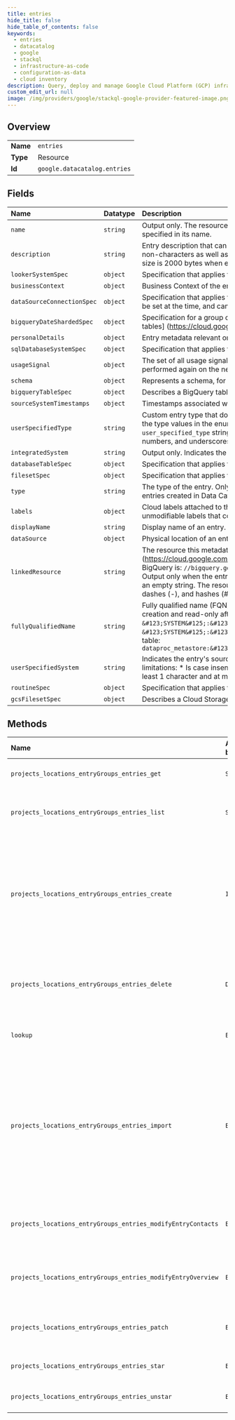 ```yaml
---
title: entries
hide_title: false
hide_table_of_contents: false
keywords:
  - entries
  - datacatalog
  - google    
  - stackql
  - infrastructure-as-code
  - configuration-as-data
  - cloud inventory
description: Query, deploy and manage Google Cloud Platform (GCP) infrastructure and resources using SQL
custom_edit_url: null
image: /img/providers/google/stackql-google-provider-featured-image.png
---
```

  
    

## Overview
<table><tbody>
<tr><td><b>Name</b></td><td><code>entries</code></td></tr>
<tr><td><b>Type</b></td><td>Resource</td></tr>
<tr><td><b>Id</b></td><td><code>google.datacatalog.entries</code></td></tr>
</tbody></table>

## Fields
| Name | Datatype | Description |
|:-----|:---------|:------------|
| `name` | `string` | Output only. The resource name of an entry in URL format. Note: The entry itself and its child resources might not be stored in the location specified in its name. |
| `description` | `string` | Entry description that can consist of several sentences or paragraphs that describe entry contents. The description must not contain Unicode non-characters as well as C0 and C1 control codes except tabs (HT), new lines (LF), carriage returns (CR), and page breaks (FF). The maximum size is 2000 bytes when encoded in UTF-8. Default value is an empty string. |
| `lookerSystemSpec` | `object` | Specification that applies to entries that are part `LOOKER` system (user_specified_type) |
| `businessContext` | `object` | Business Context of the entry. |
| `dataSourceConnectionSpec` | `object` | Specification that applies to a data source connection. Valid only for entries with the `DATA_SOURCE_CONNECTION` type. Only one of internal specs can be set at the time, and cannot be changed later. |
| `bigqueryDateShardedSpec` | `object` | Specification for a group of BigQuery tables with the `[prefix]YYYYMMDD` name pattern. For more information, see [Introduction to partitioned tables] (https://cloud.google.com/bigquery/docs/partitioned-tables#partitioning_versus_sharding). |
| `personalDetails` | `object` | Entry metadata relevant only to the user and private to them. |
| `sqlDatabaseSystemSpec` | `object` | Specification that applies to entries that are part `SQL_DATABASE` system (user_specified_type) |
| `usageSignal` | `object` | The set of all usage signals that Data Catalog stores. Note: Usually, these signals are updated daily. In rare cases, an update may fail but will be performed again on the next day. |
| `schema` | `object` | Represents a schema, for example, a BigQuery, GoogleSQL, or Avro schema. |
| `bigqueryTableSpec` | `object` | Describes a BigQuery table. |
| `sourceSystemTimestamps` | `object` | Timestamps associated with this resource in a particular system. |
| `userSpecifiedType` | `string` | Custom entry type that doesn't match any of the values allowed for input and listed in the `EntryType` enum. When creating an entry, first check the type values in the enum. If there are no appropriate types for the new entry, provide a custom value, for example, `my_special_type`. The `user_specified_type` string has the following limitations: * Is case insensitive. * Must begin with a letter or underscore. * Can only contain letters, numbers, and underscores. * Must be at least 1 character and at most 64 characters long. |
| `integratedSystem` | `string` | Output only. Indicates the entry's source system that Data Catalog integrates with, such as BigQuery, Pub/Sub, or Dataproc Metastore. |
| `databaseTableSpec` | `object` | Specification that applies to a table resource. Valid only for entries with the `TABLE` type. |
| `filesetSpec` | `object` | Specification that applies to a fileset. Valid only for entries with the 'FILESET' type. |
| `type` | `string` | The type of the entry. Only used for entries with types listed in the `EntryType` enum. Currently, only `FILESET` enum value is allowed. All other entries created in Data Catalog must use the `user_specified_type`. |
| `labels` | `object` | Cloud labels attached to the entry. In Data Catalog, you can create and modify labels attached only to custom entries. Synced entries have unmodifiable labels that come from the source system. |
| `displayName` | `string` | Display name of an entry. The maximum size is 500 bytes when encoded in UTF-8. Default value is an empty string. |
| `dataSource` | `object` | Physical location of an entry. |
| `linkedResource` | `string` | The resource this metadata entry refers to. For Google Cloud Platform resources, `linked_resource` is the [Full Resource Name] (https://cloud.google.com/apis/design/resource_names#full_resource_name). For example, the `linked_resource` for a table resource from BigQuery is: `//bigquery.googleapis.com/projects/&#123;PROJECT_ID&#125;/datasets/&#123;DATASET_ID&#125;/tables/&#123;TABLE_ID&#125;` Output only when the entry is one of the types in the `EntryType` enum. For entries with a `user_specified_type`, this field is optional and defaults to an empty string. The resource string must contain only letters (a-z, A-Z), numbers (0-9), underscores (_), periods (.), colons (:), slashes (/), dashes (-), and hashes (#). The maximum size is 200 bytes when encoded in UTF-8. |
| `fullyQualifiedName` | `string` | Fully qualified name (FQN) of the resource. Set automatically for entries representing resources from synced systems. Settable only during creation and read-only afterwards. Can be used for search and lookup of the entries. FQNs take two forms: * For non-regionalized resources: `&#123;SYSTEM&#125;:&#123;PROJECT&#125;.&#123;PATH_TO_RESOURCE_SEPARATED_WITH_DOTS&#125;` * For regionalized resources: `&#123;SYSTEM&#125;:&#123;PROJECT&#125;.&#123;LOCATION_ID&#125;.&#123;PATH_TO_RESOURCE_SEPARATED_WITH_DOTS&#125;` Example for a DPMS table: `dataproc_metastore:&#123;PROJECT_ID&#125;.&#123;LOCATION_ID&#125;.&#123;INSTANCE_ID&#125;.&#123;DATABASE_ID&#125;.&#123;TABLE_ID&#125;` |
| `userSpecifiedSystem` | `string` | Indicates the entry's source system that Data Catalog doesn't automatically integrate with. The `user_specified_system` string has the following limitations: * Is case insensitive. * Must begin with a letter or underscore. * Can only contain letters, numbers, and underscores. * Must be at least 1 character and at most 64 characters long. |
| `routineSpec` | `object` | Specification that applies to a routine. Valid only for entries with the `ROUTINE` type. |
| `gcsFilesetSpec` | `object` | Describes a Cloud Storage fileset entry. |
## Methods
| Name | Accessible by | Required Params | Description |
|:-----|:--------------|:----------------|:------------|
| `projects_locations_entryGroups_entries_get` | `SELECT` | `entriesId, entryGroupsId, locationsId, projectsId` | Gets an entry. |
| `projects_locations_entryGroups_entries_list` | `SELECT` | `entryGroupsId, locationsId, projectsId` | Lists entries. Note: Currently, this method can list only custom entries. To get a list of both custom and automatically created entries, use SearchCatalog. |
| `projects_locations_entryGroups_entries_create` | `INSERT` | `entryGroupsId, locationsId, projectsId` | Creates an entry. You can create entries only with 'FILESET', 'CLUSTER', 'DATA_STREAM', or custom types. Data Catalog automatically creates entries with other types during metadata ingestion from integrated systems. You must enable the Data Catalog API in the project identified by the `parent` parameter. For more information, see [Data Catalog resource project](https://cloud.google.com/data-catalog/docs/concepts/resource-project). An entry group can have a maximum of 100,000 entries. |
| `projects_locations_entryGroups_entries_delete` | `DELETE` | `entriesId, entryGroupsId, locationsId, projectsId` | Deletes an existing entry. You can delete only the entries created by the CreateEntry method. You must enable the Data Catalog API in the project identified by the `name` parameter. For more information, see [Data Catalog resource project](https://cloud.google.com/data-catalog/docs/concepts/resource-project). |
| `lookup` | `EXEC` |  | Gets an entry by its target resource name. The resource name comes from the source Google Cloud Platform service. |
| `projects_locations_entryGroups_entries_import` | `EXEC` | `entryGroupsId, locationsId, projectsId` | Imports entries from some source (e.g. dump in a Cloud Storage bucket) to the Data Catalog. Dump here is a snapshot of the third-party system state, that needs to be ingested in the Data Catalog. Import of entries is a sync operation that reconciles state of the third-party system and Data Catalog. ImportEntries is a long-running operation done in the background, so this method returns long-running operation resource. The resource can be queried with Operations.GetOperation which contains metadata and response. |
| `projects_locations_entryGroups_entries_modifyEntryContacts` | `EXEC` | `entriesId, entryGroupsId, locationsId, projectsId` | Modifies contacts, part of the business context of an Entry. To call this method, you must have the `datacatalog.entries.updateContacts` IAM permission on the corresponding project. |
| `projects_locations_entryGroups_entries_modifyEntryOverview` | `EXEC` | `entriesId, entryGroupsId, locationsId, projectsId` | Modifies entry overview, part of the business context of an Entry. To call this method, you must have the `datacatalog.entries.updateOverview` IAM permission on the corresponding project. |
| `projects_locations_entryGroups_entries_patch` | `EXEC` | `entriesId, entryGroupsId, locationsId, projectsId` | Updates an existing entry. You must enable the Data Catalog API in the project identified by the `entry.name` parameter. For more information, see [Data Catalog resource project](https://cloud.google.com/data-catalog/docs/concepts/resource-project). |
| `projects_locations_entryGroups_entries_star` | `EXEC` | `entriesId, entryGroupsId, locationsId, projectsId` | Marks an Entry as starred by the current user. Starring information is private to each user. |
| `projects_locations_entryGroups_entries_unstar` | `EXEC` | `entriesId, entryGroupsId, locationsId, projectsId` | Marks an Entry as NOT starred by the current user. Starring information is private to each user. |
